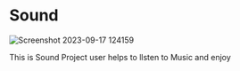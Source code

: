 # Sound

![Screenshot 2023-09-17 124159](https://github.com/KhanUllahAman/Sound/assets/119694615/d419b048-1cf8-4156-94cd-d328b35e4bd1)

This is Sound Project user helps to llsten to Music and enjoy

